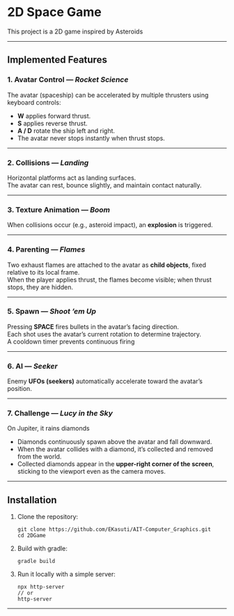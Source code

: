 # 2D Space Game

This project is a 2D game inspired by Asteroids

---

## Implemented Features

### 1. Avatar Control — *Rocket Science*
The avatar (spaceship) can be accelerated by multiple thrusters using keyboard controls:
- **W** applies forward thrust.
- **S** applies reverse thrust.
- **A / D** rotate the ship left and right.  
- The avatar never stops instantly when thrust stops.

---

### 2. Collisions — *Landing*
Horizontal platforms act as landing surfaces.    
The avatar can rest, bounce slightly, and maintain contact naturally.

---

### 3. Texture Animation — *Boom*
When collisions occur (e.g., asteroid impact), an **explosion** is triggered.  

---

### 4. Parenting — *Flames*
Two exhaust flames are attached to the avatar as **child objects**, fixed relative to its local frame.  
When the player applies thrust, the flames become visible; when thrust stops, they are hidden.

---

### 5. Spawn — *Shoot ’em Up*
Pressing **SPACE** fires bullets in the avatar’s facing direction.  
Each shot uses the avatar’s current rotation to determine trajectory.  
A cooldown timer prevents continuous firing

---

### 6. AI — *Seeker*
Enemy **UFOs (seekers)** automatically accelerate toward the avatar’s position.  

---

### 7. Challenge — *Lucy in the Sky*
On Jupiter, it rains diamonds
- Diamonds continuously spawn above the avatar and fall downward.  
- When the avatar collides with a diamond, it’s collected and removed from the world.  
- Collected diamonds appear in the **upper-right corner of the screen**, sticking to the viewport even as the camera moves.  

---

## Installation
1. Clone the repository:
   ```
   git clone https://github.com/EKasuti/AIT-Computer_Graphics.git
   cd 2DGame
   ```
2. Build with gradle:
   ```
   gradle build
   ```
3. Run it locally with a simple server:
   ```
   npx http-server
   // or
   http-server
   ```

---